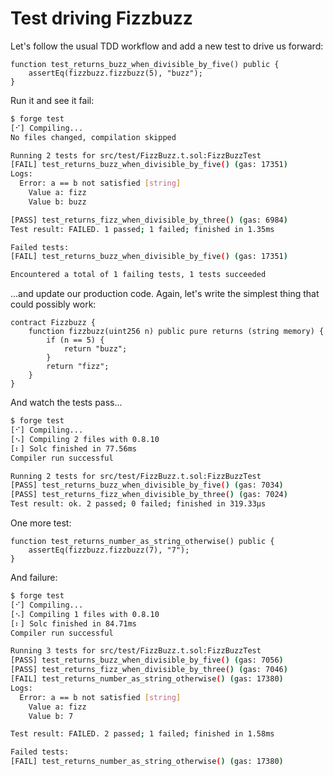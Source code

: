 # Test driving Fizzbuzz

Let's follow the usual TDD workflow and add a new test to drive us forward:

```solidity
function test_returns_buzz_when_divisible_by_five() public {
    assertEq(fizzbuzz.fizzbuzz(5), "buzz");
}
```

Run it and see it fail:

```bash
$ forge test
[⠊] Compiling...
No files changed, compilation skipped

Running 2 tests for src/test/FizzBuzz.t.sol:FizzBuzzTest
[FAIL] test_returns_buzz_when_divisible_by_five() (gas: 17351)
Logs:
  Error: a == b not satisfied [string]
    Value a: fizz
    Value b: buzz

[PASS] test_returns_fizz_when_divisible_by_three() (gas: 6984)
Test result: FAILED. 1 passed; 1 failed; finished in 1.35ms

Failed tests:
[FAIL] test_returns_buzz_when_divisible_by_five() (gas: 17351)

Encountered a total of 1 failing tests, 1 tests succeeded
```

...and update our production code. Again, let's write the simplest thing that could possibly work:

```solidity
contract Fizzbuzz {
    function fizzbuzz(uint256 n) public pure returns (string memory) {
        if (n == 5) {
            return "buzz";
        }
        return "fizz";
    }
}
```

And watch the tests pass...

```bash
$ forge test
[⠊] Compiling...
[⠢] Compiling 2 files with 0.8.10
[⠆] Solc finished in 77.56ms
Compiler run successful

Running 2 tests for src/test/FizzBuzz.t.sol:FizzBuzzTest
[PASS] test_returns_buzz_when_divisible_by_five() (gas: 7034)
[PASS] test_returns_fizz_when_divisible_by_three() (gas: 7024)
Test result: ok. 2 passed; 0 failed; finished in 319.33µs
```

One more test:

```solidity
function test_returns_number_as_string_otherwise() public {
    assertEq(fizzbuzz.fizzbuzz(7), "7");
}
```

And failure:

```bash
$ forge test
[⠊] Compiling...
[⠢] Compiling 1 files with 0.8.10
[⠆] Solc finished in 84.71ms
Compiler run successful

Running 3 tests for src/test/FizzBuzz.t.sol:FizzBuzzTest
[PASS] test_returns_buzz_when_divisible_by_five() (gas: 7056)
[PASS] test_returns_fizz_when_divisible_by_three() (gas: 7046)
[FAIL] test_returns_number_as_string_otherwise() (gas: 17380)
Logs:
  Error: a == b not satisfied [string]
    Value a: fizz
    Value b: 7

Test result: FAILED. 2 passed; 1 failed; finished in 1.58ms

Failed tests:
[FAIL] test_returns_number_as_string_otherwise() (gas: 17380)
```
